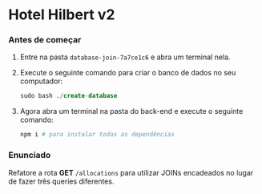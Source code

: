 # Hotel Hilbert v2

### Antes de começar

1. Entre na pasta `database-join-7a7ce1c6` e abra um terminal nela.
        
2. Execute o seguinte comando para criar o banco de dados no seu computador:
        
    ```sql
    sudo bash ./create-database
    ```
        
3. Agora abra um terminal na pasta do back-end e execute o seguinte comando:
        
    ```bash
    npm i # para instalar todas as dependências
    ```

### Enunciado

Refatore a rota **GET** `/allocations` para utilizar JOINs encadeados no lugar de fazer três queries diferentes.
